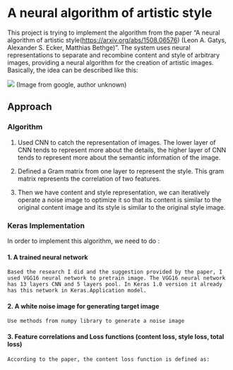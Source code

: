 # A neural algorithm of artistic style

This project is trying to implement the algorithm from the paper “A neural algorithm of artistic style(https://arxiv.org/abs/1508.06576) (Leon A. Gatys, Alexander S. Ecker, Matthias Bethge)”. The system uses neural representations to separate and recombine content and style of arbitrary images, providing a neural algorithm for the creation of artistic images. Basically, the idea can be described like this:

![](http://static.boredpanda.com/blog/wp-content/uploads/2015/08/computer-deep-learning-algorithm-painting-masters-12.jpg)
(Image from google, author unknown)

## Approach

### Algorithm
1.	Used CNN to catch the representation of images. The lower layer of CNN tends to represent more about the details, the       higher layer of CNN tends to represent more about the semantic information of the image.

2.	Defined a Gram matrix from one layer to represent the style. This gram matrix represents the correlation of two features.

3.  Then we have content and style representation, we can iteratively operate a noise image to optimize it so that its content is similar to the original content image and its style is similar to the original style image.

### Keras Implementation
  In order to implement this algorithm, we need to do :
#### 1.  A trained neural network
    Based the research I did and the suggestion provided by the paper, I used VGG16 neural network to pretrain image. The VGG16 neural network has 13 layers CNN and 5 layers pool. In Keras 1.0 version it already has this network in Keras.Application model.
#### 2.  A white noise image for generating target image
    Use methods from numpy library to generate a noise image
#### 3.  Feature correlations and Loss functions (content loss, style loss, total loss)
    According to the paper, the content loss function is defined as:
    
